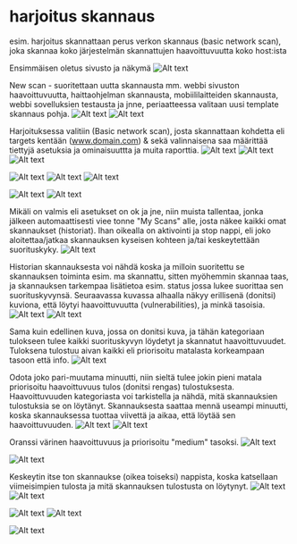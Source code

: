 # harjoitus skannaus
esim. harjoitus skannattaan perus verkon skannaus (basic network scan), joka skannaa koko järjestelmän skannattujen haavoittuvuutta koko host:ista 

Ensimmäisen oletus sivusto ja näkymä
![Alt text](Screenshots/scan1.png)

New scan - suoritettaan uutta skannausta mm. webbi sivuston haavoittuvuutta, haittaohjelman skannausta, mobiililaitteiden skannausta, webbi sovelluksien testausta ja jnne, periaatteessa valitaan uusi template skannaus pohja.
![Alt text](Screenshots/scan2.png)
![Alt text](Screenshots/scan3.png)

Harjoituksessa valitiin (Basic network scan), josta skannattaan kohdetta eli targets kentään (www.domain.com) & sekä valinnaisena saa määrittää tiettyjä asetuksia ja ominaisuuttta ja muita raporttia.
![Alt text](Screenshots/scan4.png)
![Alt text](Screenshots/scan5.png)
![Alt text](Screenshots/scan6.png)

![Alt text](Screenshots/scan7.png)
![Alt text](Screenshots/scan8.png)
![Alt text](Screenshots/scan9.png)

![Alt text](Screenshots/scan10.png)
![Alt text](Screenshots/scan11.png)

Mikäli on valmis eli asetukset on ok ja jne, niin muista tallentaa, jonka jälkeen automaattisesti viee tonne "My Scans" alle, josta näkee kaikki omat skannaukset (historiat).
Ihan oikealla on aktivointi ja stop nappi, eli joko aloitettaa/jatkaa skannauksen kyseisen kohteen ja/tai keskeytettään suorituskyky.
![Alt text](Screenshots/scan12.png)

Historian skannauksesta voi nähdä koska ja milloin suoritettu se skannauksen toiminta esim. ma skannattu, sitten myöhemmin skannaa taas, ja skannauksen tarkempaa lisätietoa esim. status jossa lukee suorittaa sen suorituskyvynsä. Seuraavassa kuvassa alhaalla näkyy erillisenä (donitsi) kuviona, että löytyi haavoittuvuutta (vulnerabilities), ja minkä tasoisia.
![Alt text](Screenshots/scan13.png)
![Alt text](Screenshots/scan14.png)

Sama kuin edellinen kuva, jossa on donitsi kuva, ja tähän kategoriaan tulokseen tulee kaikki suorituskyvyn löydetyt ja skannatut haavoittuvuudet. Tuloksena tulostuu aivan kaikki eli priorisoitu matalasta korkeampaan tasoon että info.
![Alt text](Screenshots/scan15.png)

Odota joko pari-muutama minuutti, niin sieltä tulee jokin pieni matala priorisoitu haavoittuvuus tulos (donitsi rengas) tulostuksesta. Haavoittuvuuden kategoriasta voi tarkistella ja nähdä, mitä skannauksien tulostuksia se on löytänyt. Skannauksesta saattaa mennä useampi minuutti, koska skannauksessa tuottaa viivettä ja aikaa, että löytää sen haavoittuvuuden.
![Alt text](Screenshots/scan16.png)
![Alt text](Screenshots/scan17.png)

Oranssi värinen haavoittuvuus ja priorisoitu "medium" tasoksi.
![Alt text](Screenshots/scan18.png)

![Alt text](Screenshots/scan19.png)

Keskeytin itse ton skannaukse (oikea toiseksi) nappista, koska katsellaan viimeisimpien tulosta ja mitä skannauksen tulostusta on löytynyt.
![Alt text](Screenshots/scan20.png)
![Alt text](Screenshots/scan21.png)

![Alt text](Screenshots/scan22.png)
![Alt text](Screenshots/scan23.png)

![Alt text](Screenshots/scan24.png)

